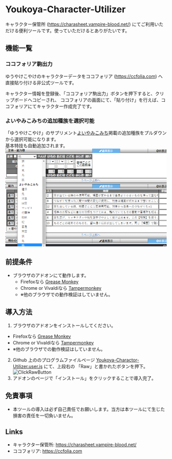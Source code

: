 # Youkoya-Character-Utilizer

キャラクター保管所 (https://charasheet.vampire-blood.net/) にてご利用いただける便利ツールです。使っていただけるとありがたいです。

## 機能一覧
### ココフォリア駒出力
ゆうやけこやけのキャラクターデータをココフォリア (https://ccfolia.com) へ直接貼り付ける非公式ツールです。

キャラクター情報を登録後、「ココフォリア駒出力」ボタンを押下すると、クリップボードへコピーされ、
ココフォリアの画面にて、「貼り付け」を行えば、ココフォリアにてキャラクター作成完了です。

### よいやみこみちの追加種族を選択可能
「ゆうやけこやけ」のサプリメント[よいやみこみち](http://incoglab.com/yoiyami-sell/)掲載の追加種族をプルダウンから選択可能になります。\
基本特技も自動追加されます。
![](yoiyami_shuzoku.png)

## 前提条件
* ブラウザのアドオンにて動作します。
  * Firefoxなら [Grease Monkey](https://addons.mozilla.org/ja/firefox/addon/greasemonkey/)
  * Chrome or Vivaldiなら [Tampermonkey](https://chrome.google.com/webstore/detail/tampermonkey/dhdgffkkebhmkfjojejmpbldmpobfkfo?hl=ja)
  * ※他のブラウザでの動作検証はしていません。

## 導入方法
1. ブラウザのアドオンをインストールしてください。
  * Firefoxなら [Grease Monkey](https://addons.mozilla.org/ja/firefox/addon/greasemonkey/)
  * Chrome or Vivaldiなら [Tampermonkey](https://chrome.google.com/webstore/detail/tampermonkey/dhdgffkkebhmkfjojejmpbldmpobfkfo?hl=ja)
  * ※他のブラウザでの動作検証はしていません。
2. Github 上ののプログラムファイルページ [Youkoya-Charactor-Utilizer.user.js](Youkoya-Charactor-Utilizer.user.js) にて、上段右の 「Raw」と書かれたボタンを押下。\
![ClickRawButton](../../../KindleUnlimitedSearcher/blob/main/ClickRaw.png)
3. アドオンのページで「インストール」をクリックすることで導入完了。

## 免責事項
* 本ツールの導入は必ず自己責任でお願いします。当方は本ツールにて生じた損害の責任を一切負いません。

## Links
* キャラクター保管所: https://charasheet.vampire-blood.net/
* ココフォリア: https://ccfolia.com
